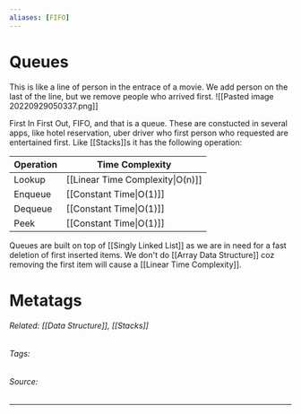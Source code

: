 ```yaml
---
aliases: [FIFO]
---
```

# Queues
This is like a line of person in the entrace of a movie. We add person on the last of the line, but we remove people who arrived first. 
![[Pasted image 20220929050337.png]]

First In First Out, FIFO, and that is a queue.
These are constucted in several apps, like hotel reservation, uber driver who first person who requested are entertained first. Like [[Stacks]]s it has the following operation:

| Operation | Time Complexity                   |
| --------- | --------------------------------- |
| Lookup    | [[Linear  Time Complexity\|O(n)]] |
| Enqueue   | [[Constant Time\|O(1)]]           |
| Dequeue   | [[Constant Time\|O(1)]]           |
| Peek      | [[Constant Time\|O(1)]]                                  |

Queues are built on top of [[Singly Linked List]] as we are in need for a fast deletion of first inserted items. We don't do [[Array Data Structure]] coz removing the first item will cause a [[Linear  Time Complexity]]. 


# Metatags
###### Related: [[Data Structure]], [[Stacks]]
###### Tags: 
###### Source: 

---